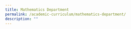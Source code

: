 ```yaml
---
title: Mathematics Department
permalink: /academic-curriculum/mathematics-department/
description: ""
---
```


